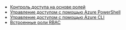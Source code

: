 * [Контроль доступа на основе ролей](../articles/active-directory/role-based-access-control-configure.md)
* [Управление доступом с помощью Azure PowerShell](../articles/active-directory/role-based-access-control-manage-access-powershell.md)
* [Управление доступом с помощью Azure CLI](../articles/active-directory/role-based-access-control-manage-access-azure-cli.md)
* [Встроенные роли RBAC](../articles/active-directory/role-based-access-built-in-roles.md)

